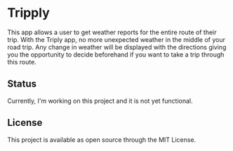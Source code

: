# Tripply

This app allows a user to get weather reports for the entire route of their trip. With the Triply app, no more unexpected weather in the middle of your road trip. Any change in weather will be displayed with the directions giving you the opportunity to decide beforehand if you want to take a trip through this route.

## Status

Currently, I'm working on this project and it is not yet functional.

## License

This project is available as open source through the MIT License.